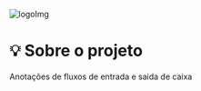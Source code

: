 
![logoImg](https://github.com/biamesquitap/DT-Money-03/assets/94808375/660a406c-82ff-47c2-b925-c46c0c06825d)


<h1>💡 Sobre o projeto </h1>
<p>
  Anotações de fluxos de entrada e saida de caixa
</p>

